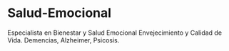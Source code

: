 # Salud-Emocional
Especialista en Bienestar y Salud Emocional
Envejecimiento y Calidad de Vida. 
Demencias, Alzheimer, Psicosis.
